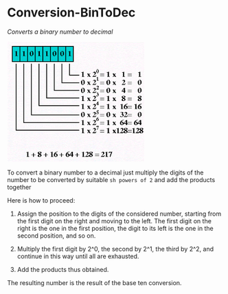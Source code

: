# Conversion-BinToDec
*Converts a binary number to decimal*

![Image](https://github.com/DannyOnkies/Conversion-BinToDec/blob/main/pic/Algorithm%20to%20convert%20Binary%20to%20Decimal.gif?raw=true)

To convert a binary number to a decimal just multiply the digits of the number to be converted by suitable ```sh powers of 2``` and add the products together

Here is how to proceed:

1) Assign the position to the digits of the considered number, starting from the first digit on the right and moving to the left.
    The first digit on the right is the one in the first position, the digit to its left is the one in the second position, and so on.

2) Multiply the first digit by 2^0, the second by 2^1, the third by 2^2, and continue in this way until all are exhausted.

3) Add the products thus obtained.

The resulting number is the result of the base ten conversion. 
